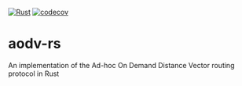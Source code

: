 [![Rust](https://github.com/avrabe/aodv-rs/actions/workflows/rust.yml/badge.svg)](https://github.com/avrabe/aodv-rs/actions/workflows/rust.yml)
[![codecov](https://codecov.io/gh/avrabe/aodv-rs/branch/main/graph/badge.svg?token=gfAfRRzx8V)](https://codecov.io/gh/avrabe/aodv-rs)

# aodv-rs
An implementation of the Ad-hoc On Demand Distance Vector routing protocol in Rust
